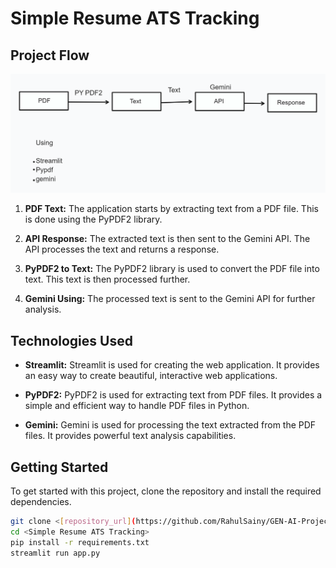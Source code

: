 # Simple Resume ATS Tracking

## Project Flow

![Project Flow](ATS%20Resume%20Tracker%20Project%20flow%20TLDR.png)
1. **PDF Text:** The application starts by extracting text from a PDF file. This is done using the PyPDF2 library.

2. **API Response:** The extracted text is then sent to the Gemini API. The API processes the text and returns a response.

3. **PyPDF2 to Text:** The PyPDF2 library is used to convert the PDF file into text. This text is then processed further.

4. **Gemini Using:** The processed text is sent to the Gemini API for further analysis.

## Technologies Used

- **Streamlit:** Streamlit is used for creating the web application. It provides an easy way to create beautiful, interactive web applications.

- **PyPDF2:** PyPDF2 is used for extracting text from PDF files. It provides a simple and efficient way to handle PDF files in Python.

- **Gemini:** Gemini is used for processing the text extracted from the PDF files. It provides powerful text analysis capabilities.

## Getting Started

To get started with this project, clone the repository and install the required dependencies.

```bash
git clone <[repository_url](https://github.com/RahulSainy/GEN-AI-Projects.git)>
cd <Simple Resume ATS Tracking>
pip install -r requirements.txt
streamlit run app.py
